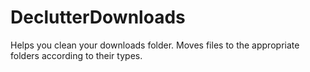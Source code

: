# DeclutterDownloads

Helps you clean your downloads folder.
Moves files to the appropriate folders according to their types.
